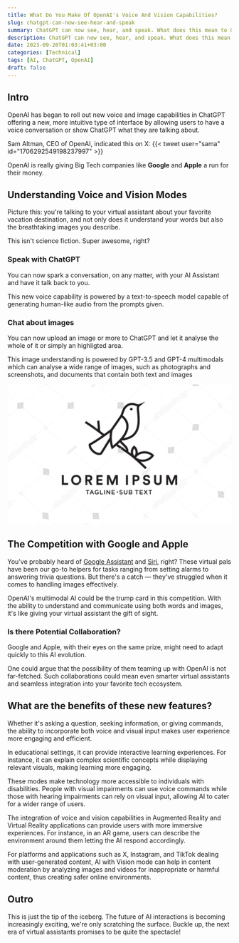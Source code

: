 ```yaml
---
title: What Do You Make Of OpenAI's Voice And Vision Capabilities?
slug: chatgpt-can-now-see-hear-and-speak
summary: ChatGPT can now see, hear, and speak. What does this mean to Google and Apple who have already tried it with **Assistant** and **Siri** before?
description: ChatGPT can now see, hear, and speak. What does this mean to Google and Apple who have already tried it with **Assistant** and **Siri** before?
date: 2023-09-26T01:03:41+03:00
categories: [Technical]
tags: [AI, ChatGPT, OpenAI]
draft: false
---
```


## Intro
OpenAI has began to roll out new voice and image capabilities in ChatGPT offering a new, more intuitive type of interface by allowing users to have a voice conversation or show ChatGPT what they are talking about.

Sam Altman, CEO of OpenAI, indicated this on X: {{< tweet user="sama" id="1706292549198237997" >}}

OpenAI is really giving Big Tech companies like **Google** and **Apple** a run for their money.

## Understanding Voice and Vision Modes

Picture this: you're talking to your virtual assistant about your favorite vacation destination, and not only does it understand your words but also the breathtaking images you describe.

This isn't science fiction. Super awesome, right?

### Speak with ChatGPT
You can now spark a conversation, on any matter, with your AI Assistant and have it talk back to you.

This new voice capability is powered by a text-to-speech model capable of generating human-like audio from the prompts given.

### Chat about images

You can now upload an image or more to ChatGPT and let it analyse the whole of it or simply an highligted area.

This image understanding is powered by GPT-3.5 and GPT-4 multimodals which can analyse a wide range of images, such as photographs and screenshots, and documents that contain both text and images

![](/bird.jpg "Document that contains both image and text")

## The Competition with Google and Apple

You've probably heard of [Google Assistant](https://assistant.google.com/) and [Siri](https://www.apple.com/siri/), right? These virtual pals have been our go-to helpers for tasks ranging from setting alarms to answering trivia questions. But there's a catch — they've struggled when it comes to handling images effectively. 

OpenAI's multimodal AI could be the trump card in this competition. With the ability to understand and communicate using both words and images, it's like giving your virtual assistant the gift of sight.

### Is there Potential Collaboration?

Google and Apple, with their eyes on the same prize, might need to adapt quickly to this AI evolution.

One could argue that the possibility of them teaming up with OpenAI is not far-fetched. Such collaborations could mean even smarter virtual assistants and seamless integration into your favorite tech ecosystem.

## What are the benefits of these new features?

Whether it's asking a question, seeking information, or giving commands, the ability to incorporate both voice and visual input makes user experience more engaging and efficient.

In educational settings, it can provide interactive learning experiences. For instance, it can explain complex scientific concepts while displaying relevant visuals, making learning more engaging.

These modes make technology more accessible to individuals with disabilities. People with visual impairments can use voice commands while those with hearing impairments can rely on visual input, allowing AI to cater for a wider range of users.

The integration of voice and vision capabilities in Augmented Reality and Virtual Reality applications can provide users with more immersive experiences. For instance, in an AR game, users can describe the environment around them letting the AI respond accordingly.

For platforms and applications such as X, Instagram, and TikTok dealing with user-generated content, AI with Vision mode can help in content moderation by analyzing images and videos for inappropriate or harmful content, thus creating safer online environments.

## Outro
This is just the tip of the iceberg. The future of AI interactions is becoming increasingly exciting, we're only scratching the surface. Buckle up, the next era of virtual assistants promises to be quite the spectacle!
